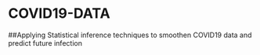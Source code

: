 # COVID19-DATA

##Applying Statistical inference techniques to smoothen COVID19 data and predict future infection
